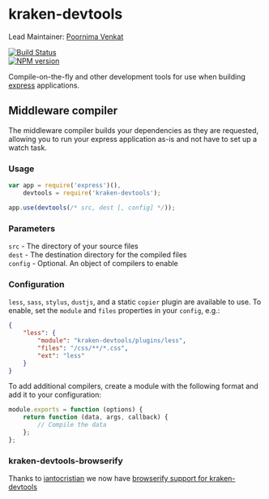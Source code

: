 kraken-devtools
===============

Lead Maintainer: [Poornima Venkat](https://github.com/pvenkatakrishnan/)  

[![Build Status](https://travis-ci.org/krakenjs/kraken-devtools.svg?branch=master)](https://travis-ci.org/krakenjs/kraken-devtools)  
[![NPM version](https://badge.fury.io/js/kraken-devtools.png)](http://badge.fury.io/js/kraken-devtools)  

Compile-on-the-fly and other development tools for use when building [express](http://expressjs.com/) applications.


## Middleware compiler

The middleware compiler builds your dependencies as they are requested, allowing you to run your express application as-is and not have to set up a watch task.


### Usage

```js
var app = require('express')(),
    devtools = require('kraken-devtools');

app.use(devtools(/* src, dest [, config] */));
```

### Parameters

`src` - The directory of your source files  
`dest` - The destination directory for the compiled files  
`config` - Optional. An object of compilers to enable  



### Configuration

`less`, `sass`, `stylus`, `dustjs`, and a static `copier` plugin are available to use. To enable, set the `module` and `files` properties in your `config`, e.g.:

```json
{
    "less": {
        "module": "kraken-devtools/plugins/less",
        "files": "/css/**/*.css",
        "ext": "less"
    }
}
```

To add additional compilers, create a module with the following format and add it to your configuration:

```js
module.exports = function (options) {
    return function (data, args, callback) {
        // Compile the data
    };
};
```

### kraken-devtools-browserify
Thanks to [iantocristian](http://github.com/iantocristian) we now have [browserify support for kraken-devtools](https://github.com/iantocristian/kraken-devtools-browserify)


